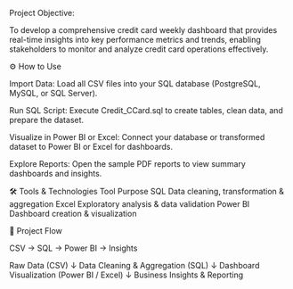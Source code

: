 Project Objective:


To develop a comprehensive credit card weekly dashboard that provides real-time insights into key performance metrics and trends, enabling stakeholders to monitor and analyze credit card operations effectively.


⚙️ How to Use

Import Data:
Load all CSV files into your SQL database (PostgreSQL, MySQL, or SQL Server).

Run SQL Script:
Execute Credit_CCard.sql to create tables, clean data, and prepare the dataset.

Visualize in Power BI or Excel:
Connect your database or transformed dataset to Power BI or Excel for dashboards.

Explore Reports:
Open the sample PDF reports to view summary dashboards and insights.

🛠️ Tools & Technologies
Tool	Purpose
SQL	Data cleaning, transformation & aggregation
Excel	Exploratory analysis & data validation
Power BI	Dashboard creation & visualization

🧩 Project Flow



CSV → SQL → Power BI → Insights

Raw Data (CSV)
     ↓
Data Cleaning & Aggregation (SQL)
     ↓
Dashboard Visualization (Power BI / Excel)
     ↓
Business Insights & Reporting

